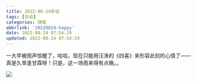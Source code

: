 ```yaml
---
title: 2022-08-24杂谈
tags: [杂谈]
categories: 随笔
abbrlink: '20220824-happy'
date: 2022-08-24 07:54:29
updated: 2022-08-24 07:54:29
---
```


一大早被雨声惊醒了，哈哈，现在只能用汪洙的《四喜》来形容此刻的心情了——真是久旱逢甘霖呀！只是，这一场雨来得有点晚。。

![](/images/20220824-rain.jpg)
 